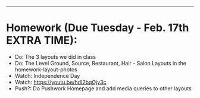 ***
# Homework (Due Tuesday - Feb. 17th EXTRA TIME):

- Do: The 3 layouts we did in class
- Do: The Level Ground,  Source, Restaurant, Hair - Salon Layouts in the homework-layout-photos
- Watch: Independence Day
- Watch: https://youtu.be/hdI2bqOjy3c
- Push?: Do Pushwork Homepage and add media queries to other layouts